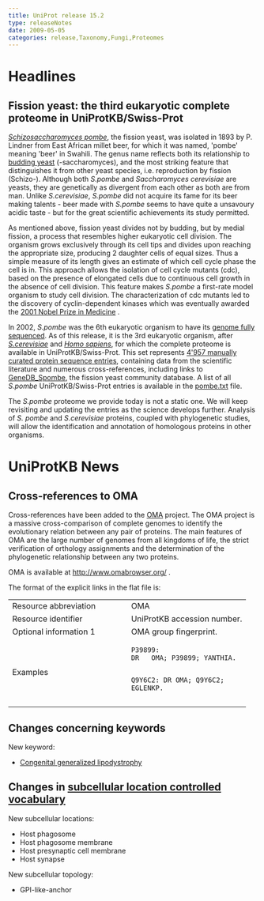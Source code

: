 ```yaml
---
title: UniProt release 15.2
type: releaseNotes
date: 2009-05-05
categories: release,Taxonomy,Fungi,Proteomes
---
```


# Headlines

## Fission yeast: the third eukaryotic complete proteome in UniProtKB/Swiss-Prot

[*Schizosaccharomyces pombe*](http://www.uniprot.org/taxonomy/4896), the fission yeast, was isolated in 1893 by P. Lindner from East African millet beer, for which it was named, 'pombe' meaning 'beer' in Swahili. The genus name reflects both its relationship to [budding yeast](http://www.uniprot.org/taxonomy/4932) (-saccharomyces), and the most striking feature that distinguishes it from other yeast species, i.e. reproduction by fission (Schizo-). Although both *S.pombe* and *Saccharomyces cerevisiae* are yeasts, they are genetically as divergent from each other as both are from man. Unlike *S.cerevisiae*, *S.pombe* did not acquire its fame for its beer making talents - beer made with *S.pombe* seems to have quite a unsavoury acidic taste - but for the great scientific achievements its study permitted.

As mentioned above, fission yeast divides not by budding, but by medial fission, a process that resembles higher eukaryotic cell division. The organism grows exclusively through its cell tips and divides upon reaching the appropriate size, producing 2 daughter cells of equal sizes. Thus a simple measure of its length gives an estimate of which cell cycle phase the cell is in. This approach allows the isolation of cell cycle mutants (cdc), based on the presence of elongated cells due to continuous cell growth in the absence of cell division. This feature makes *S.pombe* a first-rate model organism to study cell division. The characterization of cdc mutants led to the discovery of cyclin-dependent kinases which was eventually awarded the [2001 Nobel Prize in Medicine](http://nobelprize.org/nobel_prizes/medicine/laureates/2001/index.html) .

In 2002, *S.pombe* was the 6th eukaryotic organism to have its [genome fully sequenced](http://view.ncbi.nlm.nih.gov/pubmed/11859360). As of this release, it is the 3rd eukaryotic organism, after [*S.cerevisiae*](http://www.uniprot.org/news/2007/01/09/release) and [*Homo sapiens*](http://www.uniprot.org/news/2008/09/02/release), for which the complete proteome is available in UniProtKB/Swiss-Prot. This set represents [4'957 manually curated protein sequence entries](http://www.uniprot.org/uniprot/?query=taxonomy:4896+AND+reviewed:yes+AND+keyword:KW-0181), containing data from the scientific literature and numerous cross-references, including links to [GeneDB\_Spombe](http://www.genedb.org/genedb/pombe/), the fission yeast community database. A list of all *S.pombe* UniProtKB/Swiss-Prot entries is available in the [pombe.txt](https://ftp.uniprot.org/pub/databases/uniprot/current_release/knowledgebase/complete/docs/pombe) file.

The *S.pombe* proteome we provide today is not a static one. We will keep revisiting and updating the entries as the science develops further. Analysis of *S. pombe* and *S.cerevisiae* proteins, coupled with phylogenetic studies, will allow the identification and annotation of homologous proteins in other organisms.

# UniProtKB News

## Cross-references to OMA

Cross-references have been added to the [OMA](http://www.omabrowser.org/) project. The OMA project is a massive cross-comparison of complete genomes to identify the evolutionary relation between any pair of proteins. The main features of OMA are the large number of genomes from all kingdoms of life, the strict verification of orthology assignments and the determination of the phylogenetic relationship between any two proteins.

OMA is available at <http://www.omabrowser.org/> .

The format of the explicit links in the flat file is:

<table><colgroup><col style="width: 50%" /><col style="width: 50%" /></colgroup><tbody><tr class="odd"><td>Resource abbreviation</td><td>OMA</td></tr><tr class="even"><td>Resource identifier</td><td>UniProtKB accession number.</td></tr><tr class="odd"><td>Optional information 1</td><td>OMA group fingerprint.</td></tr><tr class="even"><td>Examples</td><td><pre><code>P39899:
DR   OMA; P39899; YANTHIA.

Q9Y6C2:
DR   OMA; Q9Y6C2; EGLENKP.</code></pre></td></tr></tbody></table>

## Changes concerning keywords

New keyword:

-   [Congenital generalized lipodystrophy](http://www.uniprot.org/keywords/KW-1022)

## Changes in [subcellular location controlled vocabulary](https://ftp.uniprot.org/pub/databases/uniprot/current_release/knowledgebase/complete/docs/subcell)

New subcellular locations:

-   Host phagosome
-   Host phagosome membrane
-   Host presynaptic cell membrane
-   Host synapse

New subcellular topology:

-   GPI-like-anchor
